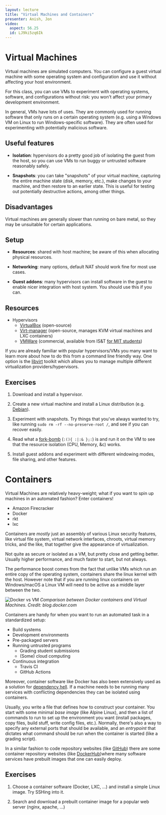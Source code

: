 ```yaml
---
layout: lecture
title: "Virtual Machines and Containers"
presenter: Anish, Jon
video:
  aspect: 56.25
  id: LJ9ki5zq6Ik
---
```


# Virtual Machines

Virtual machines are simulated computers. You can configure a guest virtual
machine with some operating system and configuration and use it without
affecting your host environment.

For this class, you can use VMs to experiment with operating systems, software,
and configurations without risk: you won't affect your primary development
environment.

In general, VMs have lots of uses. They are commonly used for running software
that only runs on a certain operating system (e.g. using a Windows VM on Linux
to run Windows-specific software). They are often used for experimenting with
potentially malicious software.

## Useful features

- **Isolation**: hypervisors do a pretty good job of isolating the guest from
the host, so you can use VMs to run buggy or untrusted software reasonably
safely.

- **Snapshots**: you can take "snapshots" of your virtual machine, capturing
the entire machine state (disk, memory, etc.), make changes to your machine,
and then restore to an earlier state. This is useful for testing out
potentially destructive actions, among other things.

## Disadvantages

Virtual machines are generally slower than running on bare metal, so they may
be unsuitable for certain applications.

## Setup

- **Resources**: shared with host machine; be aware of this when allocating
physical resources.

- **Networking**: many options, default NAT should work fine for most use
cases.

- **Guest addons**: many hypervisors can install software in the guest to
enable nicer integration with host system. You should use this if you can.

## Resources

- Hypervisors
    - [VirtualBox](https://www.virtualbox.org/) (open-source)
    - [Virt-manager](https://virt-manager.org/) (open-source, manages KVM virtual machines and LXC containers)
    - [VMWare](https://www.vmware.com/) (commercial, available from IS&T [for
    MIT students](https://ist.mit.edu/vmware-fusion))

If you are already familiar with popular hypervisors/VMs you many want to learn more about how to do this from a command line friendly way. One option is the [libvirt](https://wiki.libvirt.org/page/UbuntuKVMWalkthrough) toolkit which allows you to manage multiple different virtualization providers/hypervisors.

## Exercises

1. Download and install a hypervisor.

1. Create a new virtual machine and install a Linux distribution (e.g.
[Debian](https://www.debian.org/)).

1. Experiment with snapshots. Try things that you've always wanted to try, like
   running `sudo rm -rf --no-preserve-root /`, and see if you can recover
   easily.

1. Read what a [fork-bomb](https://en.wikipedia.org/wiki/Fork_bomb) (`:(){ :|:& };:`) is and run it on the VM to see that the resource isolation (CPU, Memory, &c) works.

1. Install guest addons and experiment with different windowing modes, file
   sharing, and other features.

# Containers

Virtual Machines are relatively heavy-weight; what if you want to spin
up machines in an automated fashion? Enter containers!

 - Amazon Firecracker
 - Docker
 - rkt
 - lxc

Containers are _mostly_ just an assembly of various Linux security
features, like virtual file system, virtual network interfaces, chroots,
virtual memory tricks, and the like, that together give the appearance
of virtualization.

Not quite as secure or isolated as a VM, but pretty close and getting
better. Usually higher performance, and much faster to start, but not
always.

The performance boost comes from the fact that unlike VMs which run an entire copy of the operating system, containers share the linux kernel with the host. However note that if you are running linux containers on Windows/macOS a Linux VM will need to be active as a middle layer between the two.

![Docker vs VM](https://i2.wp.com/blog.docker.com/wp-content/uploads/Blog.-Are-containers-..VM-Image-1.png?ssl=1)
_Comparison between Docker containers and Virtual Machines. Credit: blog.docker.com_

Containers are handy for when you want to run an automated task in a
standardized setup:

 - Build systems
 - Development environments
 - Pre-packaged servers
 - Running untrusted programs
   - Grading student submissions
   - (Some) cloud computing
 - Continuous integration
   - Travis CI
   - GitHub Actions

Moreover, container software like Docker has also been extensively used as a solution for [dependency hell](https://en.wikipedia.org/wiki/Dependency_hell). If a machine needs to be running many services with conflicting dependencies they can be isolated using containers.

Usually, you write a file that defines how to construct your container.
You start with some minimal _base image_ (like Alpine Linux), and then
a list of commands to run to set up the environment you want (install
packages, copy files, build stuff, write config files, etc.). Normally,
there's also a way to specify any external ports that should be
available, and an _entrypoint_ that dictates what command should be run
when the container is started (like a grading script).

In a similar fashion to code repository websites (like [GitHub](https://github.com/)) there are some container repository websites (like [DockerHub](https://hub.docker.com/))where many software services have prebuilt images that one can easily deploy.

## Exercises

1. Choose a container software (Docker, LXC, …) and install a simple Linux image. Try SSHing into it.

1. Search and download a prebuilt container image for a popular web server (nginx, apache, …)
